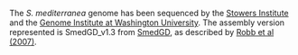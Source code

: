 [//]: # (Created by ./bin/manage_files.pl from ./species/Schmidtea_mediterranea/PRJNA12585/Schmidtea_mediterranea_PRJNA12585.assembly.html on Thu Jun 11 13:45:45 2020)
The _S. mediterranea_ genome has been sequenced by the [Stowers Institute ](http://www.stowers.org/)and the [Genome Institute at Washington University](http://genome.wustl.edu/). The assembly version represented is SmedGD_v1.3 from [SmedGD](http://smedgd.stowers.org/index.html), as described by [Robb et al (2007)](http://europepmc.org/abstract/MED/17881371).
